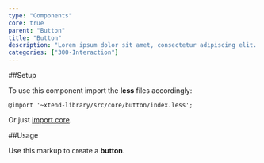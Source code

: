 ```yaml
---
type: "Components"
core: true
parent: "Button"
title: "Button"
description: "Lorem ipsum dolor sit amet, consectetur adipiscing elit. Nunc tempus laoreet leo sit amet iaculis."
categories: ["300-Interaction"]
---
```


##Setup

To use this component import the **less** files accordingly:

```less
@import '~xtend-library/src/core/button/index.less';
```

Or just [import core](/core/setup/#@TODO).

##Usage

Use this markup to create a **button**.

<script type="text/plain" class="language-markup">
  <a href="#" class="btn btn--default">
    <!-- content -->
  </a>
  
  <button type="button" class="btn btn--default">
    <!-- content -->
  </button>

  <div class="btn btn--default">
    <!-- content -->
  </div>
</script>
